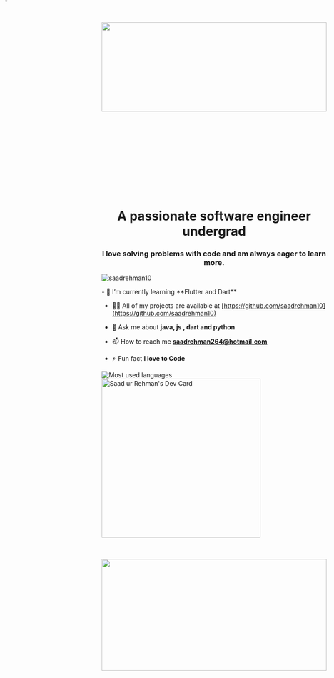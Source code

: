 
<div style="padding-top:75.000%;position:relative;"><img src="3HeZ.gif" width="100%" height="200rem" style='position:absolute;top:0;left:0;' frameBorder="0" ></img></div>

<div>
<h1 align="center" style='display:flex;flex-direction:row;'>
<img src="flame.gif" width="3%" height="3%" style='position:absolute;top:0;left:0;' frameBorder="0" >
A passionate software engineer undergrad
<img src="flame.gif" width="3%" height="3%" style='position:absolute;top:0;left:0;' frameBorder="0" ></h1>
<h3 align="center">I love solving problems with code and am always eager to learn more.</h3>
</div>
<p align="left"> <img src="https://komarev.com/ghpvc/?username=saadrehman10&label=Profile%20views&color=0e75b6&style=flat" alt="saadrehman10" /> </p>


<p>
- 🌱 I’m currently learning **Flutter and Dart**

- 👨‍💻 All of my projects are available at [https://github.com/saadrehman10](https://github.com/saadrehman10)

- 💬 Ask me about **java, js , dart and python**

- 📫 How to reach me **saadrehman264@hotmail.com**

- ⚡ Fun fact **I love to Code**
  
</p>
<div>
  <img src="https://github-readme-stats.vercel.app/api/top-langs/?username=saadrehman10&theme=onedark&langs_count=10&card_width=100%&card_height=120%&layout=donut-vertical" alt="Most used languages"></img>
  <a href="https://app.daily.dev/saadrehman264"><img src="https://api.daily.dev/devcards/v2/W01FcjtNITQ9DxRbsQYnc.png?type=default&r=o82" width="356" alt="Saad ur Rehman's Dev Card"/></a>
  </div>


<div style="padding-top:75.000%;margin-top:3rem;position:relative;"><img src="gifbottom.gif" width="100%" height="250rem" style='position:absolute;top:0;left:0;' frameBorder="0" ></img></div>
